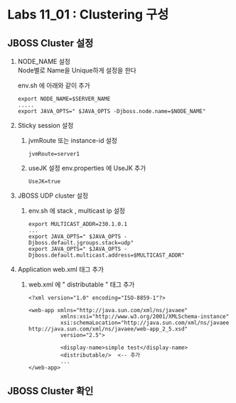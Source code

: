 # Labs 11_01 : Clustering 구성 

## JBOSS Cluster 설정 
1. NODE_NAME 설정<br/>
    Node별로 Name을 Unique하게 설정을 한다

    env.sh 에 아래와 같이 추가
    
    ```
    export NODE_NAME=$SERVER_NAME
    .....
    export JAVA_OPTS=" $JAVA_OPTS -Djboss.node.name=$NODE_NAME"
    ```
    
2. Sticky session 설정
   1. jvmRoute 또는 instance-id 설정
   
      ```
      jvmRoute=server1
      ```
      
   2. useJK 설정
         env.properties 에 UseJK 추가

        ```
        UseJK=true
        
        ```
        
3. JBOSS UDP cluster 설정 
   1. env.sh 에 stack , multicast ip 설정
   
        ```
        export MULTICAST_ADDR=230.1.0.1  
        ...
        export JAVA_OPTS=" $JAVA_OPTS -Djboss.default.jgroups.stack=udp"
        export JAVA_OPTS=" $JAVA_OPTS -Djboss.default.multicast.address=$MULTICAST_ADDR"
        
        ```
        
4. Application web.xml 태그 추가 
    1. web.xml 에 " distributable " 태그 추가

        ```
        <?xml version="1.0" encoding="ISO-8859-1"?>
  
        <web-app xmlns="http://java.sun.com/xml/ns/javaee"
                  xmlns:xsi="http://www.w3.org/2001/XMLSchema-instance"
                  xsi:schemaLocation="http://java.sun.com/xml/ns/javaee http://java.sun.com/xml/ns/javaee/web-app_2_5.xsd"
                  version="2.5">
                  
                  <display-name>simple test</display-name>
                  <distributable/>  <-- 추가 
                  ...
        </web-app>
        ```
        
## JBOSS Cluster 확인 


